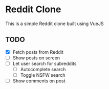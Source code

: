 # Reddit Clone

This is a simple Reddit clone built using VueJS

## TODO
* [x] Fetch posts from Reddit
* [ ] Show posts on screen
* [ ] Let user search for subreddits
  * [ ] Autocomplete search
  * [ ] Toggle NSFW search
* [ ] Show comments on post